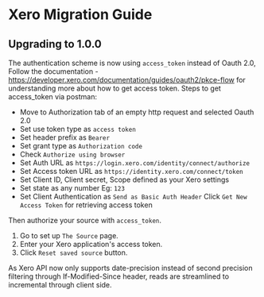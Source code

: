 # Xero Migration Guide

## Upgrading to 1.0.0

The authentication scheme is now using `access_token` instead of Oauth 2.0, Follow the documentation - https://developer.xero.com/documentation/guides/oauth2/pkce-flow for understanding more about how to get access token.
Steps to get access_token via postman:
- Move to Authorization tab of an empty http request and selected Oauth 2.0
- Set use token type as `access token`
- Set header prefix as `Bearer`
- Set grant type as `Authorization code`
- Check `Authorize using browser`
- Set Auth URL as `https://login.xero.com/identity/connect/authorize`
- Set Access token URL as `https://identity.xero.com/connect/token`
- Set Client ID, Client secret, Scope defined as your Xero settings
- Set state as any number Eg: `123`
- Set Client Authentication as `Send as Basic Auth Header`
Click `Get New Access Token` for retrieving access token

Then authorize your source with `access_token`.
1. Go to set up `The Source` page.
2. Enter your Xero application's access token.
3. Click `Reset saved source` button. 


As Xero API now only supports date-precision instead of second precision filtering through If-Modified-Since header, reads are streamlined to incremental through client side.
